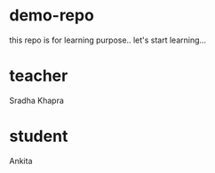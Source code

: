 # demo-repo
this repo is for learning purpose..
let's start learning...

# teacher
Sradha Khapra

# student
Ankita